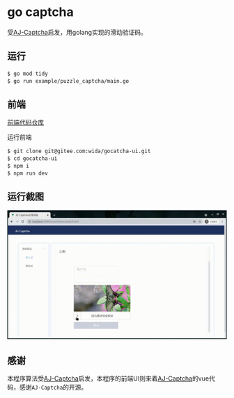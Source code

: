 # go captcha

受[AJ-Captcha](https://gitee.com/anji-plus/captcha)启发，用golang实现的滑动验证码。


## 运行

```bash
$ go mod tidy
$ go run example/puzzle_captcha/main.go

```

## 前端

[前端代码仓库](https://gitee.com/wida/gocatcha-ui)

运行前端

```bash
$ git clone git@gitee.com:wida/gocatcha-ui.git
$ cd gocatcha-ui
$ npm i
$ npm run dev
```

## 运行截图

![](./doc/1.gif)


## 感谢

本程序算法受[AJ-Captcha](https://gitee.com/anji-plus/captcha)启发，本程序的前端UI则来着[AJ-Captcha](https://gitee.com/anji-plus/captcha)的vue代码，感谢`AJ-Captcha`的开源。